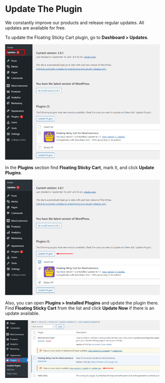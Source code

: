 # Update The Plugin

We constantly improve our products and release regular updates. All updates are available for free.

To update the Floating Sticky Cart plugin, go to **Dashboard > Updates**.

![](../.gitbook/assets/upd_1.png)

In the **Plugins** section find **Floating Sticky Cart**, mark it, and click **Update Plugins**.

![](../.gitbook/assets/upd_2.png)

Also, you can open **Plugins > Installed Plugins** and update the plugin there. Find **Floating Sticky Cart** from the list and click **Update Now** if there is an update available.

![](../.gitbook/assets/upd_3.png)
